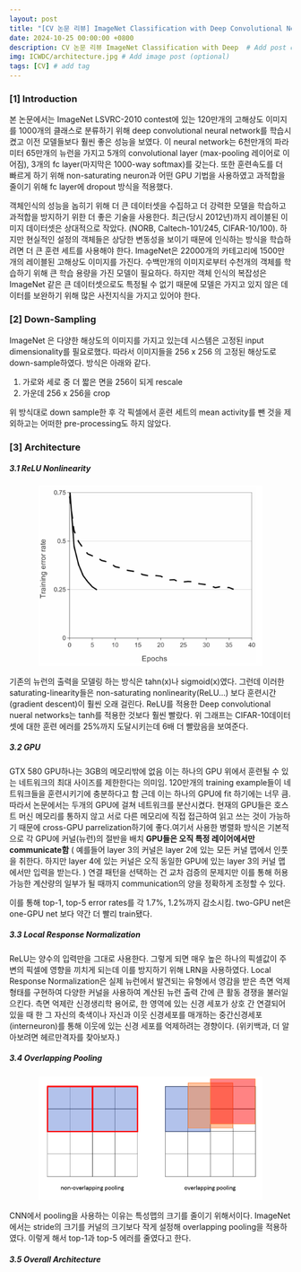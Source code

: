 ```yaml
---
layout: post
title: "[CV 논문 리뷰] ImageNet Classification with Deep Convolutional Neural Networks"
date: 2024-10-25 00:00:00 +0800
description: CV 논문 리뷰 ImageNet Classification with Deep  # Add post description (optional)
img: ICWDC/architecture.jpg # Add image post (optional)
tags: [CV] # add tag
---
```


### [1] Introduction
 본 논문에서는 ImageNet LSVRC-2010 contest에 있는 120만개의 고해상도 이미지를 1000개의 클래스로 분류하기 위해 deep convolutional neural network를 학습시켰고 이전 모델들보다 훨씬 좋은 성능을 보였다. 이 neural network는 6천만개의 파라미터 65만개의 뉴런을 가지고 5개의 convolutional layer (max-pooling 레이어로 이어짐), 3개의 fc layer(마지막은 1000-way softmax)를 갖는다. 또한 훈련속도를 더 빠르게 하기 위해 non-saturating neuron과 어떤 GPU 기법을 사용하였고 과적합을 줄이기 위해 fc layer에 dropout 방식을 적용했다.

 객체인식의 성능을 놉히기 위해 더 큰 데이터셋을 수집하고 더 강력한 모델을 학습하고 과적합을 방지하기 위한 더 좋은 기술을 사용한다. 최근(당시 2012년)까지 레이블된 이미지 데이터셋은 상대적으로 작았다. (NORB, Caltech-101/245, CIFAR-10/100). 하지만 현실적인 설정의 객체들은 상당한 변동성을 보이기 때문에 인식하는 방식을 학습하려면 더 큰 훈련 세트를 사용해야 한다. ImageNet은 22000개의 카테고리에 1500만개의 레이블된 고해상도 이미지를 가진다.
 수백만개의 이미지로부터 수천개의 객체를 학습하기 위해 큰 학습 용량을 가진 모델이 필요하다. 하지만 객체 인식의 복잡성은 ImageNet 같은 큰 데이터셋으로도 특정될 수 없기 때문에 모델은 가지고 있지 않은 데이터를 보완하기 위해 많은 사전지식을 가지고 있어야 한다. 

### [2] Down-Sampling
 ImageNet 은 다양한 해상도의 이미지를 가지고 있는데 시스템은 고정된 input dimensionality를 필요로했다. 따라서 이미지들을 256 x 256 의 고정된 해상도로 down-sample하였다. 방식은 아래와 같다.
 1. 가로와 세로 중 더 짧은 면을 256이 되게 rescale
 2. 가운데 256 x 256을 crop
 
위 방식대로 down sample한 후 각 픽셀에서 훈련 세트의 mean activity를 뺀 것을 제외하고는 어떠한 pre-processing도 하지 않았다.

### [3] Architecture
##### 3.1 ReLU Nonlinearity

<p align = "center">
    <img src="/assets/img/ICWDC/relu.png" style = "width:400px; heigth:auto">
</p>

기존의 뉴런의 출력을 모델링 하는 방식은 tahn(x)나 sigmoid(x)였다. 그런데 이러한 saturating-linearity들은 non-saturating nonlinearity(ReLU...) 보다 훈련시간(gradient descent)이 훨씬 오래 걸린다. ReLU를 적용한 Deep convolutional nueral networks는 tanh를 적용한 것보다 훨씬 빨랐다. 위 그래프는 CIFAR-10데이터셋에 대한 훈련 에러를 25%까지 도달시키는데 6배 더 빨랐음을 보여준다.

##### 3.2 GPU
GTX 580 GPU하나는 3GB의 메모리밖에 없음 이는 하나의 GPU 위에서 훈련될 수 있는 네트워크의 최대 사이즈를 제한한다는 의미임. 120만개의 training example들이 네트워크들을 훈련시키기에 충분하다고 함 근데 이는 하나의 GPU에 fit 하기에는 너무 큼. 따라서 논문에서는 두개의 GPU에 걸쳐 네트워크를 분산시켰다. 현재의 GPU들은 호스트 머신 메모리를 통하지 않고 서로 다른 메모리에 직접 접근하여 읽고 쓰는 것이 가능하기 때문에 cross-GPU parrelization하기에 좋다.여기서 사용한 병렬화 방식은 기본적으로 각 GPU에 커널(뉴런)의 절반을 배치 **GPU들은 오직 특정 레이어에서만 communicate함** ( 예를들어 layer 3의 커널은 layer 2에 있는 모든 커널 맵에서 인풋을 취한다. 하지만 layer 4에 있는 커널은 오직 동일한 GPU에 있는 layer 3의 커널 맵에서만 입력을 받는다. ) 연결 패턴을 선택하는 건 교차 검증의 문제지만 이를 통해 허용 가능한 계산량의 일부가 될 때까지 communication의 양을 정확하게 조정할 수 있다. 

이를 통해 top-1, top-5 error rates를 각 1.7%, 1.2%까지 감소시킴. two-GPU net은 one-GPU net 보다 약간 더 빨리 train됐다.

##### 3.3 Local Response Normalization 
ReLU는 양수의 입력만을 그대로 사용한다. 그렇게 되면 매우 높은 하나의 픽셀값이 주변의 픽셀에 영향을 끼치게 되는데 이를 방지하기 위해 LRN을 사용하였다. Local Response Normalization은 실제 뉴런에서 발견되는 유형에서 영감을 받은 측면 억제 형태를 구현하여 다양한 커널을 사용하여 계산된 뉴런 출력 간에 큰 활동 경쟁을 불러일으킨다. 측면 억제란 신경생리학 용어로, 한 영역에 있는 신경 세포가 상호 간 연결되어 있을 때 한 그 자신의 축색이나 자신과 이웃 신경세포를 매개하는 중간신경세포(interneuron)를 통해 이웃에 있는 신경 세포를 억제하려는 경향이다. (위키백과, 더 알아보려면 헤르만격자를 찾아보자.) 

##### 3.4 Overlapping Pooling
<p align = "center">
    <img src="/assets/img/ICWDC/pooling.png" style = "width:400px; heigth:auto">
</p>
CNN에서 pooling을 사용하는 이유는 특성맵의 크기를 줄이기 위해서이다. ImageNet에서는 stride의 크기를 커널의 크기보다 작게 설정해 overlapping pooling을 적용하였다. 이렇게 해서 top-1과 top-5 에러를 줄였다고 한다.

##### 3.5 Overall Architecture





